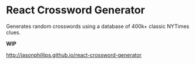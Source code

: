 # React Crossword Generator

Generates random crosswords using a database of 400k+ classic NYTimes clues.

**WIP**

http://jasonphillips.github.io/react-crossword-generator
